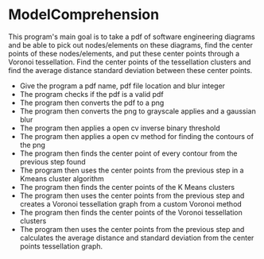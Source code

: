 # ModelComprehension

This program's main goal is to take a pdf of software engineering diagrams and be able to pick out nodes/elements on these diagrams, find the center points of these nodes/elements, and put these center points through a Voronoi tessellation. Find the center points of the tessellation clusters and find the average distance standard deviation between these center points. 

* Give the program a pdf name, pdf file location and blur integer
* The program checks if the pdf is a valid pdf
* The program then converts the pdf to a png
* The program then converts the png to grayscale applies and a gaussian blur
* The program then applies a open cv inverse binary threshold
* The program then applies a open cv method for finding the contours of the png
* The program then finds the center point of every contour from the previous step found
* The program then uses the center points from the previous step in a Kmeans cluster algorithm
* The program then finds the center points of the K Means clusters
* The program then uses the center points from the previous step and creates a Voronoi tessellation graph from a custom Voronoi method
* The program then finds the center points of the Voronoi tessellation clusters
* The program then uses the center points from the previous step and calculates the average distance and standard deviation from the center points tessellation graph. 
